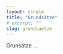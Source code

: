 ```yaml
---
layout: single
title: "Grundsätze"
# excerpt: ""
slug: grundsaetze
---
```


<!-- TODO: add team grunsätze -->

Grunsätze ...

